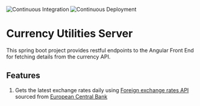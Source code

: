 ![Continuous Integration](https://github.com/NishantChauhan/CurrencyUtilitiesServer/workflows/Continuous%20Integration/badge.svg) ![Continuous Deployment](https://github.com/NishantChauhan/CurrencyUtilitiesServer/workflows/Continuous%20Deployment/badge.svg)
# Currency Utilities Server

This spring boot project provides restful endpoints to the Angular Front End for fetching details from the currency API.

## Features
1. Gets the latest exchange rates daily using [Foreign exchange rates API](https://exchangeratesapi.io/) sourced from  [European Central Bank](https://www.ecb.europa.eu/stats/policy_and_exchange_rates/euro_reference_exchange_rates/html/index.en.html) 

